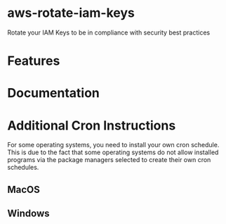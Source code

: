 # aws-rotate-iam-keys
Rotate your IAM Keys to be in compliance with security best practices

# Features

# Documentation


# Additional Cron Instructions
For some operating systems, you need to install your own cron schedule. This is
due to the fact that some operating systems do not allow installed programs
via the package managers selected to create their own cron schedules.

## MacOS


## Windows
